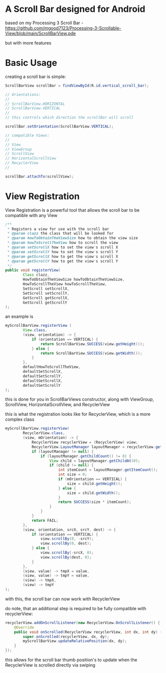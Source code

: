 # A Scroll Bar designed for Android

based on my Processing 3 Scroll Bar - https://github.com/mgood7123/Processing-3-Scrollable-View/blob/main/ScrollBarView.pde

but with more features

# Basic Usage

creating a scroll bar is simple:

```Java
ScrollBarView scrollBar = findViewById(R.id.vertical_scroll_bar);

// Orientations:
//
// ScrollBarView.HORIZONTAL
// ScrollBarView.VERTICAL
//
// this controls which direction the scrollBar will scroll

scrollBar.setOrientation(ScrollBarView.VERTICAL);

// compatible Views:
//
// View
// ViewGroup
// ScrollView
// HorizontalScrollView
// RecyclerView
//

scrollBar.attachTo(scrollView);
```

# View Registration

View Registration is a powerful tool
that allows the scroll bar to be compatible
with any View

```Java
/**
 * Registers a view for use with the scroll bar
 * @param clazz the class that will be looked for
 * @param howToObtainTheViewSize how to obtain the view size
 * @param howToScrollTheView how to scroll the view
 * @param setScrollX how to set the view's scroll X
 * @param setScrollY how to set the view's scroll Y
 * @param getScrollX how to get the view's scroll X
 * @param getScrollY how to get the view's scroll Y
 */
public void registerView(
        Class clazz,
        HowToObtainTheViewSize howToObtainTheViewSize,
        HowToScrollTheView howToScrollTheView,
        SetScroll setScrollX,
        SetScroll setScrollY,
        GetScroll getScrollX,
        GetScroll getScrollY
);
```

an example is

```Java
myScrollBarView.registerView (
        View.class,
        (view, orientation) -> {
            if (orientation == VERTICAL) {
                return ScrollBarView.SUCCESS(view.getHeight());
            } else {
                return ScrollBarView.SUCCESS(view.getWidth());
            }
        },
        defaultHowToScrollTheView,
        defaultSetScrollX,
        defaultSetScrollY,
        defaultGetScrollX,
        defaultGetScrollY
);
```

this is done for you in ScrollBarViews constructor, along with ViewGroup, ScrollView, HorizontalScrollView, and RecyclerView

this is what the registration looks like for RecyclerView, which is a more complex class

```Java
myScrollBarView.registerView(
        RecyclerView.class,
        (view, mOrientation) -> {
            RecyclerView recyclerView = (RecyclerView) view;
            RecyclerView.LayoutManager layoutManager = recyclerView.getLayoutManager();
            if (layoutManager != null) {
                if (layoutManager.getChildCount() != 0) {
                    View child = layoutManager.getChildAt(0);
                    if (child != null) {
                        int itemCount = layoutManager.getItemCount();
                        int size = 0;
                        if (mOrientation == VERTICAL) {
                            size = child.getHeight();
                        } else {
                            size = child.getWidth();
                        }
                        return SUCCESS(size * itemCount);
                    }
                }
            }
            return FAIL;
        },
        (view, orientation, srcX, srcY, dest) -> {
            if (orientation == VERTICAL) {
                view.scrollBy(0, -srcY);
                view.scrollBy(0, dest);
            } else {
                view.scrollBy(-srcX, 0);
                view.scrollBy(dest, 0);
            }
        },
        (view, value) -> tmpX = value,
        (view, value) -> tmpY = value,
        (view) -> tmpX,
        (view) -> tmpY
);
```

with this, the scroll bar can now work with RecyclerView

do note, that an additional step is required to be fully compatible with recyclerView:

```Java
recyclerView.addOnScrollListener(new RecyclerView.OnScrollListener() {
    @Override
    public void onScrolled(RecyclerView recyclerView, int dx, int dy) {
        super.onScrolled(recyclerView, dx, dy);
        myScrollBarView.updateRelativePosition(dx, dy);
    }
});
```

this allows for the scroll bar thumb position's to update when the RecyclerView is scrolled directly via swiping